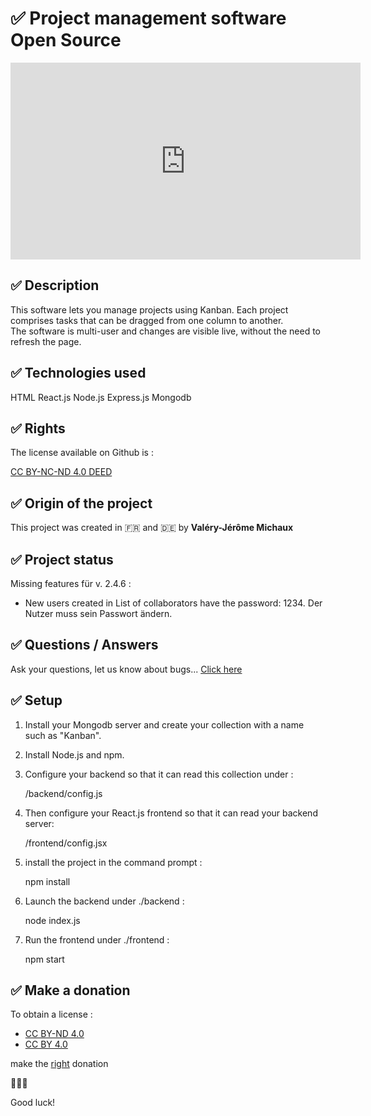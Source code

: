 # ✅ Project management software Open Source


<iframe width="560" height="315" src="https://www.youtube.com/embed/Afj3HvWFUZc?si=Bv3XbtAi59INQPgU" title="YouTube video player" frameborder="0" allow="accelerometer; autoplay; clipboard-write; encrypted-media; gyroscope; picture-in-picture; web-share" referrerpolicy="strict-origin-when-cross-origin" allowfullscreen></iframe>


## ✅ Description

This software lets you manage projects using Kanban.
Each project comprises tasks that can be dragged from one column to another.  
The software is multi-user and changes are visible live, without the need to refresh the page. 

## ✅ Technologies used

HTML
React.js
Node.js
Express.js
Mongodb

## ✅ Rights

The license available on Github is : 

[CC BY-NC-ND 4.0 DEED](https://creativecommons.org/licenses/by-nc-nd/4.0/legalcode.en)

## ✅ Origin of the project
This project was created in 🇫🇷 and 🇩🇪 
by <b>Valéry-Jérôme Michaux</b>

## ✅ Project status

Missing features für v. 2.4.6 : 
- New users created in List of collaborators have the password: 1234. 
Der Nutzer muss sein Passwort ändern. 


## ✅ Questions / Answers

Ask your questions, let us know about bugs...
[Click here](https://github.com/Michaux-Technology/Geco-Kanban/discussions)

## ✅ Setup

1. Install your Mongodb server and create your collection with a name such as "Kanban". 

2. Install Node.js and npm.

3. Configure your backend so that it can read this collection under : 

   /backend/config.js

4. Then configure your React.js frontend so that it can read your backend server: 

   /frontend/config.jsx

5. install the project in the command prompt :

   npm install

6. Launch the backend under ./backend : 

   node index.js

7. Run the frontend under ./frontend : 

   npm start


## ✅ Make a donation

To obtain a license :
- [CC BY-ND 4.0](https://creativecommons.org/licenses/by-nd/4.0/deed.en)
- [CC BY 4.0](https://creativecommons.org/licenses/by/4.0/legalcode.en)
  
make the [right](https://github.com/sponsors/Michaux-Technology) donation

🙏🙏🙏

Good luck!
